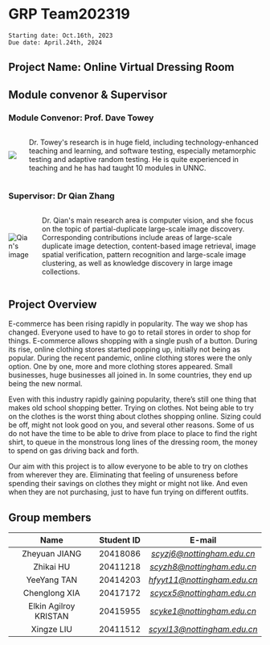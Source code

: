 # GRP Team202319

``` text
Starting date: Oct.16th, 2023
Due date: April.24th, 2024
```

## Project Name: Online Virtual Dressing Room

## Module convenor & Supervisor

### Module Convenor: Prof. Dave Towey

<div style="display: flex; align-items: center;">
<img src="https://research.nottingham.edu.cn/files-asset/22848179/dave-towey.xe814a761.png/" style = "margin-right: 25px;">
    <p>Dr. Towey's research is in huge field, including technology-enhanced teaching and learning, and software testing, especially metamorphic testing and adaptive random testing. He is quite experienced in teaching and he has had taught 10 modules in UNNC.
    </p>
</div>

### Supervisor: Dr Qian Zhang

<div style="display: flex; align-items: center;">
  <img src="https://research.nottingham.edu.cn/files-asset/22849587/qian-zhang.xec79d785.jpg?w=320&f=webp" alt="Qian's image" style=" margin-right: 25px;">
  <p>Dr. Qian's main research area is computer vision, and she focus on the topic of partial-duplicate large-scale image discovery. Corresponding contributions include areas of large-scale duplicate image detection, content-based image retrieval, image spatial verification, pattern recognition and large-scale image clustering, as well as knowledge discovery in large image collections.</p>
</div>

## Project Overview

E-commerce has been rising rapidly in popularity. The way we shop has changed. Everyone used to have to go to retail stores in order to shop for things. E-commerce allows shopping with a single push of a button. During its rise, online clothing stores started popping up, initially not being as popular. During the recent pandemic, online clothing stores were the only option. One by one, more and more clothing stores appeared. Small businesses, huge businesses all joined in. In some countries, they end up being the new normal.

Even with this industry rapidly gaining popularity, there’s still one thing that makes old school shopping better. Trying on clothes. Not being able to try on the clothes is the worst thing about clothes shopping online. Sizing could be off, might not look good on you, and several other reasons. Some of us do not have the time to be able to drive from place to place to find the right shirt, to queue in the monstrous long lines of the dressing room, the money to spend on gas driving back and forth.

Our aim with this project is to allow everyone to be able to try on clothes from wherever they are. Eliminating that feeling of unsureness before spending their savings on clothes they might or might not like. And even when they are not purchasing, just to have fun trying on different outfits.

## Group members

|Name|Student ID|E-mail|
|:---:|:---:|:---:|
|Zheyuan JIANG|20418086|*scyzj6@nottingham.edu.cn*|
|Zhikai HU|20411218|*scyzh8@nottingham.edu.cn*|
|YeeYang TAN|20414203|*hfyyt11@nottingham.edu.cn*|
|Chenglong XIA|20417172|*scycx5@nottingham.edu.cn*|
|Elkin Agilroy KRISTAN|20415955|*scyke1@nottingham.edu.cn*|
|Xingze LIU|20411512|*scyxl13@nottingham.edu.cn*|
